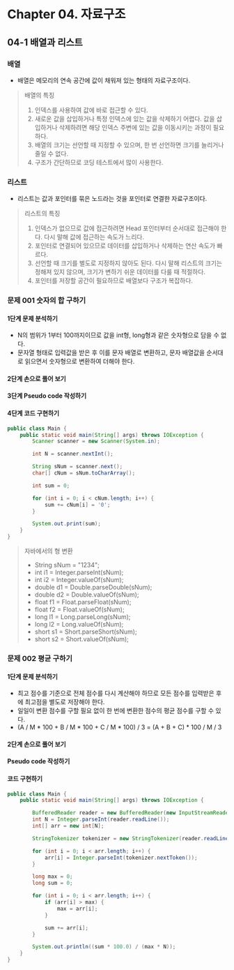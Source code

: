 # Chapter 04. 자료구조

## 04-1 배열과 리스트

### 배열

- 배열은 메모리의 연속 공간에 값이 채워져 있는 형태의 자료구조이다.

> 배열의 특징
> 1. 인덱스를 사용하여 값에 바로 접근할 수 있다.
> 2. 새로운 값을 삽입하거나 특정 인덱스에 있는 값을 삭제하기 어렵다. 값을 삽입하거나 삭제하려면 해당 인덱스 주변에 있는 값을 이동시키는 과정이 필요하다.
> 3. 배열의 크기는 선언할 때 지정할 수 있으며, 한 번 선언하면 크기를 늘리거나 줄일 수 없다.
> 4. 구조가 간단하므로 코딩 테스트에서 많이 사용한다.

### 리스트
- 리스트는 값과 포인터를 묶은 노드라는 것을 포인터로 연결한 자료구조이다.

> 리스트의 특징
> 1. 인덱스가 없으므로 값에 접근하려면 Head 포인터부터 순서대로 접근해야 한다. 다시 말해 값에 접근하는 속도가 느리다.
> 2. 포인터로 연결되어 있으므로 데이터를 삽입하거나 삭제하는 연산 속도가 빠르다.
> 3. 선언할 때 크기를 별도로 지정하지 않아도 된다. 다시 말해 리스트의 크기는 정해져 있지 않으며, 크기가 변하기 쉬운 데이터를 다룰 때 적절하다.
> 4. 포인터를 저장할 공간이 필요하므로 배열보다 구조가 복잡하다.

### 문제 001 숫자의 합 구하기

#### 1단계 문제 분석하기
- N의 범위가 1부터 100까지이므로 값을 int형, long형과 같은 숫자형으로 담을 수 없다.
- 문자열 형태로 입력값을 받은 후 이를 문자 배열로 변환하고, 문자 배열값을 순서대로 읽으면서 숫자형으로 변환하여 더해야 한다.

#### 2단계 손으로 풀어 보기

#### 3단계 Pseudo code 작성하기

#### 4단계 코드 구현하기
```java
public class Main {
    public static void main(String[] args) throws IOException {
        Scanner scanner = new Scanner(System.in);

        int N = scanner.nextInt();

        String sNum = scanner.next();
        char[] cNum = sNum.toCharArray();

        int sum = 0;

        for (int i = 0; i < cNum.length; i++) {
            sum += cNum[i] = '0';
        }

        System.out.print(sum);
    }
}
```

> 자바에서의 형 변환
> - String sNum = "1234";
> - int i1 = Integer.parseInt(sNum);
> - int i2 = Integer.valueOf(sNum);
> - double d1 = Double.parseDouble(sNum);
> - double d2 = Double.valueOf(sNum);
> - float f1 = Float.parseFloat(sNum);
> - float f2 = Float.valueOf(sNum);
> - long l1 = Long.parseLong(sNum);
> - long l2 = Long.valueOf(sNum);
> - short s1 = Short.parseShort(sNum);
> - short s2 = Short.valueOf(sNum);

### 문제 002 평균 구하기

#### 1단계 문제 분석하기
- 최고 점수를 기준으로 전체 점수를 다시 계산해야 하므로 모든 점수를 입력받은 후에 최고점을 별도로 저장해야 한다.
- 일일이 변환 점수를 구할 필요 없이 한 번에 변환한 점수의 평균 점수를 구할 수 있다.
- (A / M * 100 + B / M * 100 + C / M * 100) / 3 = (A + B + C) * 100 / M / 3

#### 2단계 손으로 풀어 보기

#### Pseudo code 작성하기

#### 코드 구현하기
```java
public class Main {
    public static void main(String[] args) throws IOException {

        BufferedReader reader = new BufferedReader(new InputStreamReader(System.in));
        int N = Integer.parseInt(reader.readLine());
        int[] arr = new int[N];

        StringTokenizer tokenizer = new StringTokenizer(reader.readLine());

        for (int i = 0; i < arr.length; i++) {
            arr[i] = Integer.parseInt(tokenizer.nextToken());
        }

        long max = 0;
        long sum = 0;

        for (int i = 0; i < arr.length; i++) {
            if (arr[i] > max) {
                max = arr[i];
            }

            sum += arr[i];
        }

        System.out.println((sum * 100.0) / (max * N));
    }
}
```
